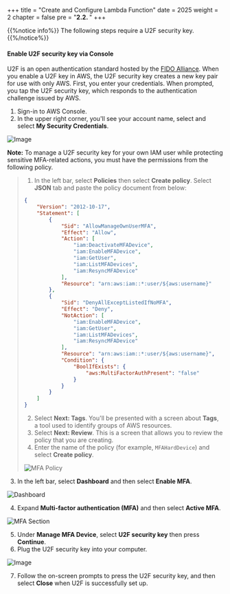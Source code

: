 +++
title = "Create and Configure Lambda Function"
date = 2025
weight = 2
chapter = false
pre = "<b>2.2. </b>"
+++

{{%notice info%}}
The following steps require a U2F security key.
{{%/notice%}}

#### Enable U2F security key via Console

U2F is an open authentication standard hosted by the [FIDO Alliance](https://fidoalliance.org/). When you enable a U2F key in AWS, the U2F security key creates a new key pair for use with only AWS. First, you enter your credentials. When prompted, you tap the U2F security key, which responds to the authentication challenge issued by AWS.

1. Sign-in to AWS Console.
2. In the upper right corner, you'll see your account name, select and select **My Security Credentials**.

![Image](/images/1-account-setup/MySecurity_v1.png?width=15pc)

**Note:** To manage a U2F security key for your own IAM user while protecting sensitive MFA-related actions, you must have the permissions from the following policy.

<!-- policy not associated with user -->

> 1. In the left bar, select **Policies** then select **Create policy**. Select **JSON** tab and paste the policy document from below:
>
> ```json
> {
>     "Version": "2012-10-17",
>     "Statement": [
>         {
>             "Sid": "AllowManageOwnUserMFA",
>             "Effect": "Allow",
>             "Action": [
>                 "iam:DeactivateMFADevice",
>                 "iam:EnableMFADevice",
>                 "iam:GetUser",
>                 "iam:ListMFADevices",
>                 "iam:ResyncMFADevice"
>             ],
>             "Resource": "arn:aws:iam::*:user/${aws:username}"
>         },
>         {
>             "Sid": "DenyAllExceptListedIfNoMFA",
>             "Effect": "Deny",
>             "NotAction": [
>                 "iam:EnableMFADevice",
>                 "iam:GetUser",
>                 "iam:ListMFADevices",
>                 "iam:ResyncMFADevice"
>             ],
>             "Resource": "arn:aws:iam::*:user/${aws:username}",
>             "Condition": {
>                 "BoolIfExists": {
>                     "aws:MultiFactorAuthPresent": "false"
>                 }
>             }
>         }
>     ]
> }
> ```
>
> 2. Select **Next: Tags**. You'll be presented with a screen about **Tags**, a tool used to identify groups of AWS resources.
> 3. Select **Next: Review**. This is a screen that allows you to review the policy that you are creating.
> 4. Enter the name of the policy (for example, `MFAHardDevice`) and select **Create policy**.
>
> ![MFA Policy](/images/1-account-setup/MFAPolicy.png?width=90pc)

3. In the left bar, select **Dashboard** and then select **Enable MFA**.

![Dashboard](/images/1-account-setup/Dashboard.png?width=90pc)

4. Expand **Multi-factor authentication (MFA)** and then select **Active MFA**.

![MFA Section](/images/1-account-setup/MFA.png?width=90pc)

5. Under **Manage MFA Device**, select **U2F security key** then press **Continue**.
6. Plug the U2F security key into your computer.

![Image](/images/1-account-setup/U2FSK.png?width=30pc)

7. Follow the on-screen prompts to press the U2F security key, and then select **Close** when U2F is successfully set up.
